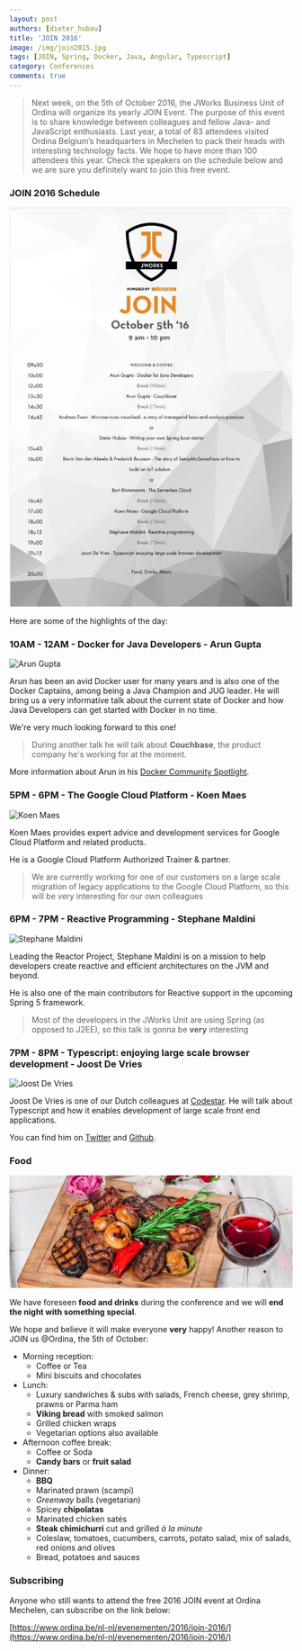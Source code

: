 ```yaml
---
layout: post
authors: [dieter_hubau]
title: 'JOIN 2016'
image: /img/join2015.jpg
tags: [JOIN, Spring, Docker, Java, Angular, Typescript]
category: Conferences
comments: true
---
```


>Next week, on the 5th of October 2016, the JWorks Business Unit of Ordina will organize its yearly JOIN Event. The purpose of this event is to share knowledge between colleagues and fellow Java- and JavaScript enthusiasts. Last year, a total of 83 attendees visited Ordina Belgium’s headquarters in Mechelen to pack their heads with interesting technology facts.
We hope to have more than 100 attendees this year. Check the speakers on the schedule below and we are sure you definitely want to join this free event.

### JOIN 2016 Schedule

<p style="text-align: center;">
  <img alt="JOIN 2016 Schedule" src="/img/JOIN-schedule-small.jpg">
</p>

Here are some of the highlights of the day:

### 10AM - 12AM - Docker for Java Developers - Arun Gupta

<img class="float-image p-image" src="{{ '/img/arun-gupta.png' | prepend: site.baseurl }}" alt="Arun Gupta" style="width: 100px"/>

Arun has been an avid Docker user for many years and is also one of the Docker Captains, among being a Java Champion and JUG leader.
He will bring us a very informative talk about the current state of Docker and how Java Developers can get started with Docker in no time.

We're very much looking forward to this one!

> During another talk he will talk about **Couchbase**, the product company he's working for at the moment.

More information about Arun in his [Docker Community Spotlight](https://blog.docker.com/2016/03/docker-community-spotlight-arun-gupta/).

### 5PM - 6PM - The Google Cloud Platform - Koen Maes

<img class="float-image p-image" src="{{ '/img/koen-maes.jpg' | prepend: site.baseurl }}" alt="Koen Maes" style="width: 100px"/>

Koen Maes provides expert advice and development services for Google Cloud Platform and related products.

He is a Google Cloud Platform Authorized Trainer & partner.

> We are currently working for one of our customers on a large scale migration of legacy applications to the Google Cloud Platform, so this will be very interesting for our own colleagues

### 6PM - 7PM - Reactive Programming - Stephane Maldini

<img class="float-image p-image" src="{{ '/img/stephane-maldini.jpeg' | prepend: site.baseurl }}" alt="Stephane Maldini" style="width: 100px"/>

Leading the Reactor Project, Stephane Maldini is on a mission to help developers create reactive and efficient architectures on the JVM and beyond.

He is also one of the main contributors for Reactive support in the upcoming Spring 5 framework.

> Most of the developers in the JWorks Unit are using Spring (as opposed to J2EE), so this talk is gonna be **very** interesting

### 7PM - 8PM - Typescript: enjoying large scale browser development - Joost De Vries

<img class="float-image p-image" src="{{ '/img/joost-devries.jpg' | prepend: site.baseurl }}" alt="Joost De Vries" style="width: 100px"/>

Joost De Vries is one of our Dutch colleagues at [Codestar](https://www.codestar.nl/#center). He will talk about Typescript and how it enables development of large scale front end applications.

You can find him on [Twitter](https://twitter.com/jouke) and [Github](https://github.com/joost-de-vries).

### Food

<p style="text-align: center;">
  <img alt="JOIN 2016 Schedule" src="/img/bbq-food-drinks.jpg">
</p>

We have foreseen **food and drinks** during the conference and we will **end the night with something special**.

We hope and believe it will make everyone **very** happy! Another reason to JOIN us @Ordina, the 5th of October:

* Morning reception:
  * Coffee or Tea
  * Mini biscuits and chocolates
* Lunch:
  * Luxury sandwiches & subs with salads, French cheese, grey shrimp, prawns or Parma ham
  * **Viking bread** with smoked salmon
  * Grilled chicken wraps
  * Vegetarian options also available
* Afternoon coffee break:
  * Coffee or Soda
  * **Candy bars** or **fruit salad**
* Dinner:
  * **BBQ**
  * Marinated prawn (scampi)
  * *Greenway* balls (vegetarian)
  * Spicey **chipolatas**
  * Marinated chicken satés
  * **Steak chimichurri** cut and grilled *à la minute*
  * Coleslaw, tomatoes, cucumbers, carrots, potato salad, mix of salads, red onions and olives
  * Bread, potatoes and sauces

### Subscribing

Anyone who still wants to attend the free 2016 JOIN event at Ordina Mechelen, can subscribe on the link below:

[https://www.ordina.be/nl-nl/evenementen/2016/join-2016/](https://www.ordina.be/nl-nl/evenementen/2016/join-2016/)
